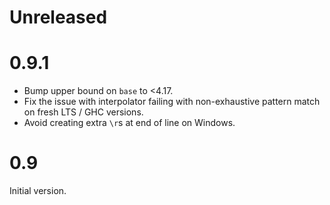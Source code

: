 <!--
-- SPDX-FileCopyrightText: 2022 Serokell <https://serokell.io/>
--
-- SPDX-License-Identifier: MPL-2.0
-->

# Unreleased


# 0.9.1

* Bump upper bound on `base` to <4.17.
* Fix the issue with interpolator failing with non-exhaustive pattern match on fresh LTS / GHC versions.
* Avoid creating extra `\r`s at end of line on Windows.

# 0.9

Initial version.
